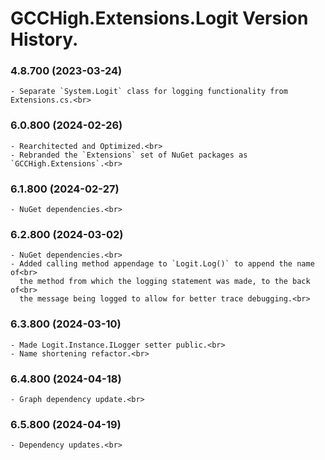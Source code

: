 ﻿# GCCHigh.Extensions.Logit Version History.

### **4.8.700 (2023-03-24)**<br>
	- Separate `System.Logit` class for logging functionality from Extensions.cs.<br>

### **6.0.800 (2024-02-26)**<br>
	- Rearchitected and Optimized.<br>
	- Rebranded the `Extensions` set of NuGet packages as `GCCHigh.Extensions`.<br>

### **6.1.800 (2024-02-27)**<br>
	- NuGet dependencies.<br>

### **6.2.800 (2024-03-02)**<br>
	- NuGet dependencies.<br>
	- Added calling method appendage to `Logit.Log()` to append the name of<br>
	  the method from which the logging statement was made, to the back of<br>
	  the message being logged to allow for better trace debugging.<br>

### **6.3.800 (2024-03-10)**<br>
	- Made Logit.Instance.ILogger setter public.<br>
	- Name shortening refactor.<br>

### **6.4.800 (2024-04-18)**<br>
	- Graph dependency update.<br>

### **6.5.800 (2024-04-19)**<br>
	- Dependency updates.<br>
